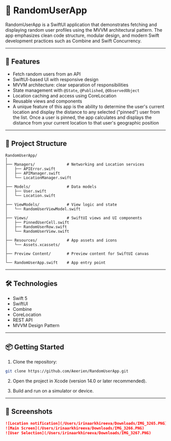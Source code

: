 # 📱 RandomUserApp

RandomUserApp is a SwiftUI application that demonstrates fetching and displaying random user
profiles using the MVVM architectural pattern. The app emphasizes clean code structure, modular
design, and modern Swift development practices such as Combine and Swift Concurrency.

---

## 🚀 Features

- Fetch random users from an API
- SwiftUI-based UI with responsive design
- MVVM architecture: clear separation of responsibilities
- State management with `@State`, `@Published`, `@ObservedObject`
- Location caching and access using CoreLocation
- Reusable views and components
- A unique feature of this app is the ability to determine the user's current location and display the distance to any selected ("pinned") user from the list. Once a user is pinned, the app calculates and displays the distance from your current location to that user's geographic position

---

## 📁 Project Structure

```
RandomUserApp/
│
├── Managers/              # Networking and Location services
│   ├── APIError.swift
│   ├── APIManager.swift
│   └── LocationManager.swift
│
├── Models/                # Data models
│   ├── User.swift
│   └── Location.swift
│
├── ViewModels/            # View logic and state
│   └── RandomUserViewModel.swift
│
├── Views/                 # SwiftUI views and UI components
│   ├── PinnedUserCell.swift
│   ├── RandomUserRow.swift
│   └── RandomUserView.swift
│
├── Resources/             # App assets and icons
│   └── Assets.xcassets/
│
├── Preview Content/       # Preview content for SwiftUI canvas
│
└── RandomUserApp.swift    # App entry point
```

---

## 🛠️ Technologies

- Swift 5 
- SwiftUI
- Combine
- CoreLocation
- REST API
- MVVM Design Pattern

---

## 📦 Getting Started

1. Clone the repository:

```bash
git clone https://github.com/Aeerien/RandomUserApp.git
```

2. Open the project in Xcode (version 14.0 or later recommended).

3. Build and run on a simulator or device.

---

## 📸 Screenshots

```markdown
![Location notification](/Users/irinaarkhireeva/Downloads/IMG_3265.PNG)
![Main Screen](/Users/irinaarkhireeva/Downloads/IMG_3266.PNG)
![User Selection](/Users/irinaarkhireeva/Downloads/IMG_3267.PNG)
``` 
